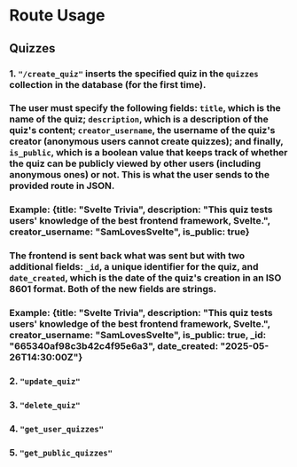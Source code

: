 # Route Usage

## Quizzes

### 1. `"/create_quiz"` inserts the specified quiz in the `quizzes` collection in the database (for the first time). 

### The user must specify the following fields: `title`, which is the name of the quiz;  `description`, which is a description of the quiz's content; `creator_username`, the username of the quiz's creator (anonymous users cannot create quizzes); and finally, `is_public`, which is a boolean value that keeps track of whether the quiz can be publicly viewed by other users (including anonymous ones) or not. This is what the user sends to the provided route in JSON.

### Example: {title: "Svelte Trivia", description: "This quiz tests users' knowledge of the best frontend framework, Svelte.", creator_username: "SamLovesSvelte", is_public: true}

### The frontend is sent back what was sent but with two additional fields: `_id`, a unique identifier for the quiz, and `date_created`, which is the date of the quiz's creation in an ISO 8601 format. Both of the new fields are strings.

### Example: {title: "Svelte Trivia", description: "This quiz tests users' knowledge of the best frontend framework, Svelte.", creator_username: "SamLovesSvelte", is_public: true, _id: "665340af98c3b42c4f95e6a3", date_created: "2025-05-26T14:30:00Z"}

### 2. `"update_quiz"`

### 3. `"delete_quiz"`

### 4. `"get_user_quizzes"`

### 5. `"get_public_quizzes"`